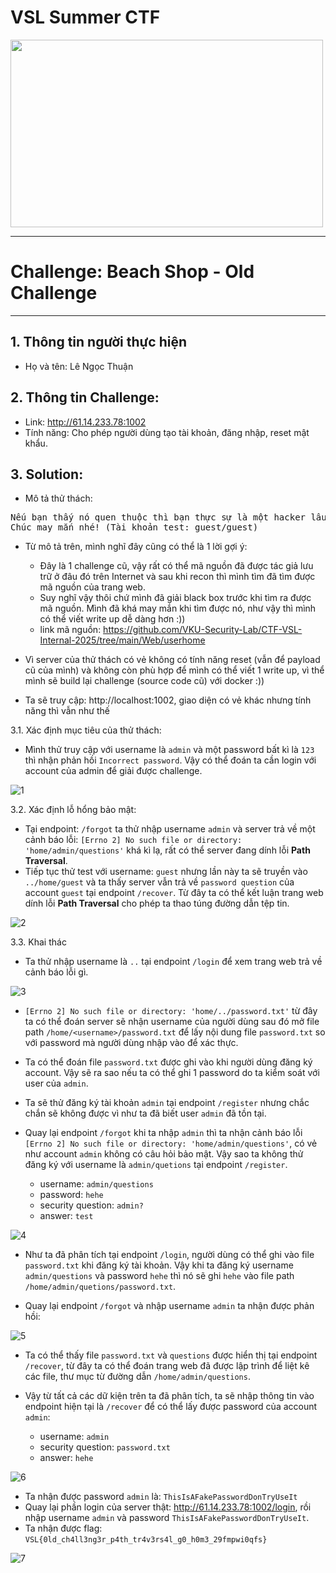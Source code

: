 # VSL Summer CTF

<img src="https://github.com/Thuanle2401/VSL-CTF/blob/main/UploadFile1/images/VSL-summer.png?raw=true" width="500" height="300">

---
# Challenge: Beach Shop - Old Challenge
---
## 1. Thông tin người thực hiện
- Họ và tên: Lê Ngọc Thuận

## 2. Thông tin Challenge:
- Link: http://61.14.233.78:1002
- Tính năng: Cho phép người dùng tạo tài khoản, đăng nhập, reset mật khẩu.

## 3. Solution:

- Mô tả thử thách:

<pre>Nếu bạn thấy nó quen thuộc thì bạn thực sự là một hacker lâu năm của VSL đấy :3
Chúc may mắn nhé! (Tài khoản test: guest/guest)</pre>

- Từ mô tả trên, mình nghĩ đây cũng có thể là 1 lời gợi ý:
	+ Đây là 1 challenge cũ, vậy rất có thể mã nguồn đã được tác giả lưu trữ ở đâu đó trên Internet và sau khi recon thì mình tìm đã tìm được mã nguồn của trang web.
    + Suy nghĩ vậy thôi chứ mình đã giải black box trước khi tìm ra được mã nguồn. Mình đã khá may mắn khi tìm được nó, như vậy thì mình có thể viết write up dễ dàng hơn :))
    + link mã nguồn: https://github.com/VKU-Security-Lab/CTF-VSL-Internal-2025/tree/main/Web/userhome

- Vì server của thử thách có vẻ không có tính năng reset (vẫn để payload cũ của mình) và không còn phù hợp để mình có thể viết 1 write up, vì thể mình sẽ build lại challenge (source code cũ) với docker :))

- Ta sẽ truy cập: http://localhost:1002, giao diện có vẻ khác nhưng tính năng thì vẫn như thế

3.1. Xác định mục tiêu của thử thách:

- Mình thử truy cập với username là `admin` và một password bất kì là `123` thì nhận phản hồi `Incorrect password`. Vậy có thể đoán ta cần login với account của admin để giải được challenge.

![1](./images/1.png)

3.2. Xác định lỗ hổng bảo mật:
- Tại endpoint: `/forgot` ta thử nhập username `admin` và server trả về một cảnh báo lỗi: `[Errno 2] No such file or directory: 'home/admin/questions'` khá kì lạ, rất có thể server đang dính lỗi **Path Traversal**.
- Tiếp tục thử test với username: `guest` nhưng lần này ta sẽ truyền vào `../home/guest` và ta thấy server vẫn trả về `password question` của account `guest` tại endpoint `/recover`. Từ đây ta có thể kết luận trang web dính lỗi **Path Traversal** cho phép ta thao túng đường dẫn tệp tin.

![2](./images/2.png)

3.3. Khai thác
- Ta thử nhập username là `..` tại endpoint `/login` để xem trang web trả về cảnh báo lỗi gì. 

![3](./images/3.png)

- `[Errno 2] No such file or directory: 'home/../password.txt'` từ đây ta có thể đoán server sẽ nhận username của người dùng sau đó mở file path `/home/<username>/password.txt` để lấy nội dung file `password.txt` so với password mà người dùng nhập vào để xác thực.

- Ta có thể đoán file `password.txt` được ghi vào khi người dùng đăng ký account. Vậy sẽ ra sao nếu ta có thể ghi 1 password do ta kiểm soát với user của `admin`. 

- Ta sẽ thử đăng ký tài khoản `admin` tại endpoint `/register` nhưng chắc chắn sẽ không được vì như ta đã biết user `admin` đã tồn tại.

- Quay lại endpoint `/forgot` khi ta nhập `admin` thì ta nhận cảnh báo lỗi `[Errno 2] No such file or directory: 'home/admin/questions'`, có vẻ như account `admin` không có câu hỏi bảo mật. Vậy sao ta không thử đăng ký với username là `admin/quetions` tại endpoint `/register`.
	+ username: `admin/questions`
    + password: `hehe`
    + security question: `admin?`
    + answer: `test`
    
![4](./images/4.png)

- Như ta đã phân tích tại endpoint `/login`, người dùng có thể ghi vào file `password.txt` khi đăng ký tài khoản. Vậy khi ta đăng ký username `admin/questions` và password `hehe` thì nó sẽ ghi `hehe` vào file path `/home/admin/quetions/password.txt`.

- Quay lại endpoint `/forgot` và nhập username `admin` ta nhận được phản hồi:

![5](./images/5.png)

- Ta có thể thấy file `password.txt` và `questions` được hiển thị tại endpoint `/recover`, từ đây ta có thể đoán trang web đã được lập trình để liệt kê các file, thư mục từ đường dẫn `/home/admin/questions`.

- Vậy từ tất cả các dữ kiện trên ta đã phân tích, ta sẽ nhập thông tin vào endpoint hiện tại là `/recover` để có thể lấy được password của account `admin`:
	+ username: `admin`
    + security question: `password.txt`
    + answer: `hehe`
    
![6](./images/6.png)

- Ta nhận được password `admin` là: `ThisIsAFakePasswordDonTryUseIt`
- Quay lại phần login của server thật: http://61.14.233.78:1002/login, rồi nhập username `admin` và password `ThisIsAFakePasswordDonTryUseIt`.
- Ta nhận được flag: `VSL{0ld_ch4ll3ng3r_p4th_tr4v3rs4l_g0_h0m3_29fmpwi0qfs}`

![7](./images/7.png)






    